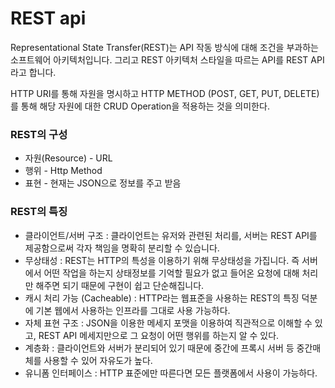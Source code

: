 # REST api

Representational State Transfer(REST)는 API 작동 방식에 대해 조건을 부과하는 소프트웨어 아키텍처입니다. 그리고 REST 아키텍처 스타일을 따르는 API를 REST API라고 합니다.

HTTP URI를 통해 자원을 명시하고 HTTP METHOD (POST, GET, PUT, DELETE)를 통해 해당 자원에 대한 CRUD Operation을 적용하는 것을 의미한다.

### REST의 구성

- 자원(Resource) - URL
- 행위 - Http Method
- 표현 - 현재는 JSON으로 정보를 주고 받음

### REST의 특징

- 클라이언트/서버 구조 : 클라이언트는 유저와 관련된 처리를, 서버는 REST API를 제공함으로써 각자 책임을 명확히 분리할 수 있습니다.
- 무상태성 : REST는 HTTP의 특성을 이용하기 위해 무상태성을 가집니다. 즉 서버에서 어떤 작업을 하는지 상태정보를 기억할 필요가 없고 들어온 요청에 대해 처리만 해주면 되기 때문에 구현이 쉽고 단순해집니다.
- 캐시 처리 가능 (Cacheable) : HTTP라는 웹표준을 사용하는 REST의 특징 덕분에 기본 웹에서 사용하는 인프라를 그대로 사용 가능하다.
- 자체 표현 구조 : JSON을 이용한 메세지 포맷을 이용하여 직관적으로 이해할 수 있고, REST API 메세지만으로 그 요청이 어떤 행위를 하는지 알 수 있다.
- 계층화 : 클라이언트와 서버가 분리되어 있기 때문에 중간에 프록시 서버 등 중간매체를 사용할 수 있어 자유도가 높다.
- 유니폼 인터페이스 : HTTP 표준에만 따른다면 모든 플랫폼에서 사용이 가능하다.
